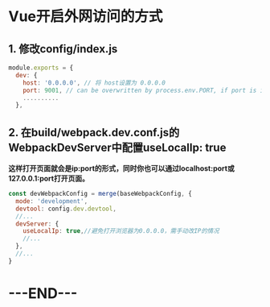 # Vue开启外网访问的方式

## 1. 修改config/index.js

```js
module.exports = {
  dev: {
    host: '0.0.0.0', // 将 host设置为 0.0.0.0
    port: 9001, // can be overwritten by process.env.PORT, if port is in use, a free one will be determined
    ..........
  },
```

## 2. 在build/webpack.dev.conf.js的WebpackDevServer中配置useLocalIp: true

**这样打开页面就会是ip:port的形式，同时你也可以通过localhost:port或127.0.0.1:port打开页面。**

```js
const devWebpackConfig = merge(baseWebpackConfig, {
  mode: 'development',
  devtool: config.dev.devtool,
  //...
  devServer: {
    useLocalIp: true,//避免打开浏览器为0.0.0.0，需手动改IP的情况
    //...
  },
  //...
}
```

# ---END---